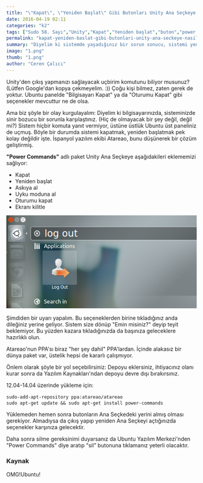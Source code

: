 ```yaml
---
title: "\"Kapat\", \"Yeniden Başlat\" Gibi Butonları Unity Ana Seçkeye Nasıl Ekleriz?"
date: 2016-04-19 02:11
categories: "k2"
tags: ["Sudo 58. Sayı","Unity","Kapat","Yeniden başlat","buton","power commands"]
permalink: "kapat-yeniden-baslat-gibi-butonlari-unity-ana-seckeye-nasil-ekleriz"
summary: "Diyelim ki sistemde yaşadığınız bir sorun sonucu, sistemi yeniden başlatmanız gerekiyor; ama Ubuntu üst panel ortalarda görünmüyor. Seçeneklerimiz neler olurdu acaba?"
image: "1.png"
thumb: "1.png"
author: "Ceren Çalıcı"
---
```


Unity'den çıkış yapmanızı sağlayacak uçbirim komutunu biliyor musunuz? (Lütfen Google'dan kopya çekmeyelim. :)) Çoğu kişi bilmez, zaten gerek de yoktur. Ubuntu panelde "Bilgisayarı Kapat" ya da "Oturumu Kapat" gibi seçenekler mevcuttur ne de olsa.

Ama biz şöyle bir olay kurgulayalım: Diyelim ki bilgisayarınızda, sisteminizde sinir bozucu bir sorunla karşılaştınız. (Hiç de olmayacak bir şey değil, değil mi?) Sistem hiçbir komuta yanıt vermiyor, üstüne üstlük Ubuntu üst paneliniz de uçmuş. Böyle bir durumda sistemi kapatmak, yeniden başlatmak pek kolay değildir işte. İspanyol yazılım ekibi Atareao, bunu düşünerek bir çözüm geliştirmiş.

**"Power Commands"** adlı paket Unity Ana Seçkeye aşağıdakileri eklememizi sağlıyor:

 - Kapat
 - Yeniden başlat
 - Askıya al
 - Uyku moduna al
 - Oturumu kapat
 - Ekranı kilitle

![](images/post/kapat-yeniden-baslat-gibi-butonlari-unity-ana-seckeye-nasil-ekleriz/1.png)

Şimdiden bir uyarı yapalım. Bu seçeneklerden birine tıkladığınız anda dileğiniz yerine geliyor. Sistem size dönüp "Emin misiniz?" deyip teyit beklemiyor. Bu yüzden kazara tıkladığınızda da başınıza geleceklere hazırlıklı olun.

Atareao'nun PPA'sı biraz "her şey dahil" PPA'lardan. İçinde alakasız bir dünya paket var, üstelik hepsi de kararlı çalışmıyor.

Önlem olarak şöyle bir yol seçebilirsiniz: Depoyu eklersiniz, ihtiyacınız olanı kurar sonra da Yazılım Kaynakları'ndan depoyu devre dışı bırakırsınız.

12.04-14.04 üzerinde yükleme için:

```
sudo-add-apt-repository ppa:atareao/atareao
sudo apt-get update && sudo apt-get install power-commands
```

Yüklemeden hemen sonra butonların Ana Seçkedeki yerini almış olması gerekiyor. Almadıysa da çıkış yapıp yeniden Ana Seçkeyi açtığınızda seçenekler karşınıza gelecektir.

Daha sonra silme gereksinimi duyarsanız da Ubuntu Yazılım Merkezi'nden "Power Commands" diye aratıp "sil" butonuna tıklamanız yeterli olacaktır.

### Kaynak
OMG!Ubuntu!
